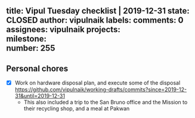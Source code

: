 title:	Vipul Tuesday checklist | 2019-12-31
state:	CLOSED
author:	vipulnaik
labels:	
comments:	0
assignees:	vipulnaik
projects:	
milestone:	
number:	255
--
## Personal chores

- [x] Work on hardware disposal plan, and execute some of the disposal https://github.com/vipulnaik/working-drafts/commits?since=2019-12-31&until=2019-12-31
  - This also included a trip to the San Bruno office and the Mission to their recycling shop, and a meal at Pakwan
